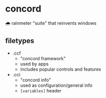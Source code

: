 # concord
🌧️ rainmeter "suite" that reinvents windows

## filetypes
- .ccf
	- "concord framework"
	- used by apps
	- includes popular controls and features
- .cci
	- "concord info"
	- used as configuration/general info
	- `[variables]` header
